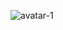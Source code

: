 ![avatar-1](https://unsplash.com/photos/gl8rpxObEUE?utm_source=unsplash&utm_medium=referral&utm_content=creditShareLink)